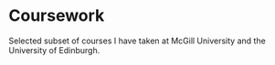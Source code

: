 # Coursework
Selected subset of courses I have taken at McGill University and the University of Edinburgh.
